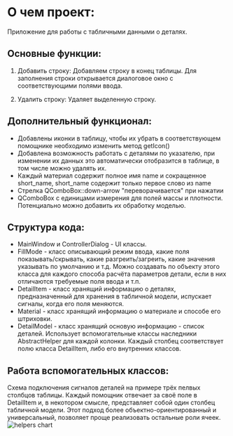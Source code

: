 ﻿# О чем проект:
Приложение для работы с табличными данными о деталях.

## Основные функции: 
1. Добавить строку:
Добавляем строку в конец таблицы.
Для заполнения строки открывается диалоговое окно с соответствующими полями ввода.

2. Удалить строку:
Удаляет выделенную строку.

## Дополнительный функционал:
- Добавлены иконки в таблицу, чтобы их убрать в соответствующем помощнике необходимо 
изменить метод getIcon()
- Добавлена возможность работать с деталями по указателю, при изменении их данных
это автоматически отобразится в таблице, в том числе можно удалять их.
- Каждый материал содержит полное имя name и сокращенное short_name, short_name 
содержит только первое слово из name
- Стрелка QComboBox::down-arrow "переворачивается" при нажатии
- QComboBox с единицами измерения для полей массы и плотности. Потенциально можно
добавить их обработку моделью.

## Структура кода:
- MainWindow и ControllerDialog - UI классы.
- FillMode - класс описывающий режим ввода, какие поля показывать/скрывать, какие
разгреить/загреить, какие значения указывать по умолчанию и т.д. Можно создавать
по объекту этого класса для каждого способа расчёта параметров детали, если в них 
отличаются требуемые поля ввода и т.п.
- DetailItem - класс хранящий информацию о деталях, предназначенный для хранения в
табличной модели, испускает сигналы, когда его поля меняются.
- Material - класс хранящий информацию о материале и способе его штриховки.
- DetailModel - класс хранящий основую информацию - список деталей. Использует 
вспомогательные классы наследники AbstractHelper для каждой колонки.
Каждый столбец соответствует полю класса DetailItem, либо его внутренних классов.

## Работа вспомогательных классов:
Схема подключения сигналов деталей на примере трёх пелвых столбцов таблицы.
Каждый помощник отвечает за своё поле в DetailItem и, в некотором смысле, 
представляет собой один столбец табличной модели. Этот подход более
объектно-ориентированный и универсальный, позволяет проще реализовать остальные
роли ячеек.
![helpers chart]("./readme_media/helpers_net.png")  

